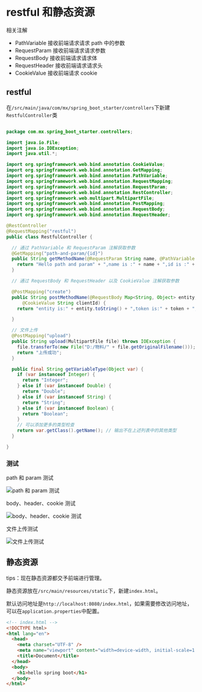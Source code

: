# restful 和静态资源

相关注解

- PathVariable 接收前端请求请求 path 中的参数
- RequestParam 接收前端请求请求参数
- RequestBody 接收前端请求请求体
- RequestHeader 接收前端请求请求头
- CookieValue 接收前端请求 cookie

## restful

在`/src/main/java/com/mx/spring_boot_starter/controllers`下新建`RestfulController`类

```java

package com.mx.spring_boot_starter.controllers;

import java.io.File;
import java.io.IOException;
import java.util.*;

import org.springframework.web.bind.annotation.CookieValue;
import org.springframework.web.bind.annotation.GetMapping;
import org.springframework.web.bind.annotation.PathVariable;
import org.springframework.web.bind.annotation.RequestMapping;
import org.springframework.web.bind.annotation.RequestParam;
import org.springframework.web.bind.annotation.RestController;
import org.springframework.web.multipart.MultipartFile;
import org.springframework.web.bind.annotation.PostMapping;
import org.springframework.web.bind.annotation.RequestBody;
import org.springframework.web.bind.annotation.RequestHeader;

@RestController
@RequestMapping("restful")
public class RestfulController {

  // 通过 PathVariable 和 RequestParam 注解获取参数
  @GetMapping("path-and-param/{id}")
  public String getMethodName(@RequestParam String name, @PathVariable int id) {
    return "Hello path and param" + ",name is :" + name + ",id is :" + id + ", 类型是" + this.getVariableType(id);
  }

  // 通过 RequestBody 和 RequestHeader 以及 CookieValue 注解获取参数

  @PostMapping("create")
  public String postMethodName(@RequestBody Map<String, Object> entity, @RequestHeader String token,
      @CookieValue String clientId) {
    return "entity is:" + entity.toString() + ",token is:" + token + ",clientId is:" + clientId;

  }

  // 文件上传
  @PostMapping("upload")
  public String upload(MultipartFile file) throws IOException {
    file.transferTo(new File("D:/物料/" + file.getOriginalFilename()));
    return "上传成功";
  }

  public final String getVariableType(Object var) {
    if (var instanceof Integer) {
      return "Integer";
    } else if (var instanceof Double) {
      return "Double";
    } else if (var instanceof String) {
      return "String";
    } else if (var instanceof Boolean) {
      return "Boolean";
    }
    // 可以添加更多的类型检查
    return var.getClass().getName(); // 输出不在上述列表中的其他类型
  }

}

```

### 测试

path 和 param 测试

![path 和 param 测试](https://bucket.edgexie.top/for-blog/java/spring-boot/p24-06-25-1.png)

body、header、cookie 测试

![body、header、cookie 测试](https://bucket.edgexie.top/for-blog/java/spring-boot/p24-06-25-2.png)

文件上传测试

![文件上传测试](https://bucket.edgexie.top/for-blog/java/spring-boot/p24-06-25-3.png)

## 静态资源

tips：现在静态资源都交予前端进行管理。

静态资源放在`/src/main/resources/static`下，新建`index.html`。

默认访问地址是`http://localhost:8080/index.html`，如果需要修改访问地址，可以在`application.properties`中配置。

```html
<!-- index.html -->
<!DOCTYPE html>
<html lang="en">
  <head>
    <meta charset="UTF-8" />
    <meta name="viewport" content="width=device-width, initial-scale=1.0" />
    <title>Document</title>
  </head>
  <body>
    <h1>hello spring boot</h1>
  </body>
</html>
```
